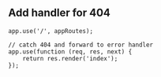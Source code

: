 ##  Add handler for 404
```
app.use('/', appRoutes);

// catch 404 and forward to error handler
app.use(function (req, res, next) {
    return res.render('index');
});

```
